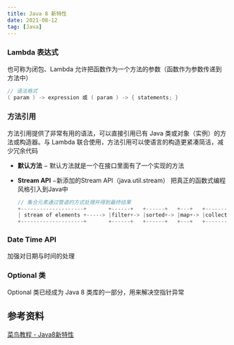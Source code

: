 ```yaml
---
title: Java 8 新特性
date: 2021-08-12
tag: [Java]
---
```


### **Lambda 表达式** 

也可称为闭包、Lambda 允许把函数作为一个方法的参数（函数作为参数传递到方法中）

```java
// 语法格式
( param ) -> expression 或 ( param ) -> { statements; }
```

### **方法引用** 

方法引用提供了非常有用的语法，可以直接引用已有 Java 类或对象（实例）的方法或构造器。与 Lambda 联合使用，方法引用可以使语言的构造更紧凑简洁，减少冗余代码

- **默认方法** − 默认方法就是一个在接口里面有了一个实现的方法

- **Stream API** −新添加的Stream API（java.util.stream） 把真正的函数式编程风格引入到Java中

  ```java
  // 集合元素通过管道的方式处理并得到最终结果
  +--------------------+       +------+   +------+   +---+   +-------+
  | stream of elements +-----> |filter+-> |sorted+-> |map+-> |collect|
  +--------------------+       +------+   +------+   +---+   +-------+
  ```

### **Date Time API** 

加强对日期与时间的处理

### **Optional 类** 

Optional 类已经成为 Java 8 类库的一部分，用来解决空指针异常

## 参考资料

[菜鸟教程 - Java8新特性](https://www.runoob.com/java/java8-new-features.html)
